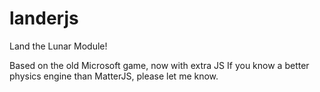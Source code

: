 # landerjs
Land the Lunar Module!

Based on the old Microsoft game, now with extra JS
If you know a better physics engine than MatterJS, please let me know.
